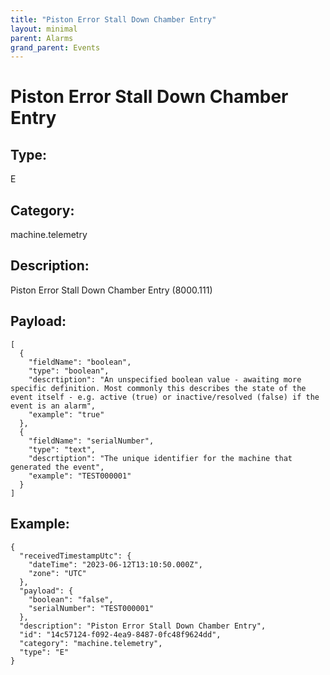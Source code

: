 ```yaml
---
title: "Piston Error Stall Down Chamber Entry"
layout: minimal
parent: Alarms
grand_parent: Events
---
```


# Piston Error Stall Down Chamber Entry

## Type:

E

## Category:

machine.telemetry

## Description: 

Piston Error Stall Down Chamber Entry (8000.111)

## Payload:

```
[
  {
    "fieldName": "boolean",
    "type": "boolean",
    "descrtiption": "An unspecified boolean value - awaiting more specific definition. Most commonly this describes the state of the event itself - e.g. active (true) or inactive/resolved (false) if the event is an alarm",
    "example": "true"
  },
  {
    "fieldName": "serialNumber",
    "type": "text",
    "descrtiption": "The unique identifier for the machine that generated the event",
    "example": "TEST000001"
  }
]
```

## Example:

```
{
  "receivedTimestampUtc": {
    "dateTime": "2023-06-12T13:10:50.000Z",
    "zone": "UTC"
  },
  "payload": {
    "boolean": "false",
    "serialNumber": "TEST000001"
  },
  "description": "Piston Error Stall Down Chamber Entry",
  "id": "14c57124-f092-4ea9-8487-0fc48f9624dd",
  "category": "machine.telemetry",
  "type": "E"
}
```
